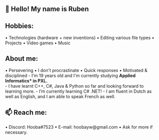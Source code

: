 <h2> 👋 Hello! My name is Ruben</h2>

<h2>Hobbies:</h2>
       • Technologies (hardware + new inventions)
       • Editing various file types
       • Projects
       • Video games
       • Music
 <h2>About me:</h2>
       • Persevering
       • I don't procrastinate
       • Quick responses
       • Motivated & disciplined
  - I'm 19 years old and I'm currently studying <b>Applied Informatics* in PXL.</b> <br>
  - I have learnt C++, C#, Java & Python so far and looking forward to learning more.
  - I’m currently learning C# .NET!
  - I am fluent in Dutch as well as English, and I am able to speak French as well.
 <h2>📫 Reach me:</h2>
       • Discord: Hooba#7523
       • E-mail: hoobayw@gmail.com
       • Ask for more if necessary.
